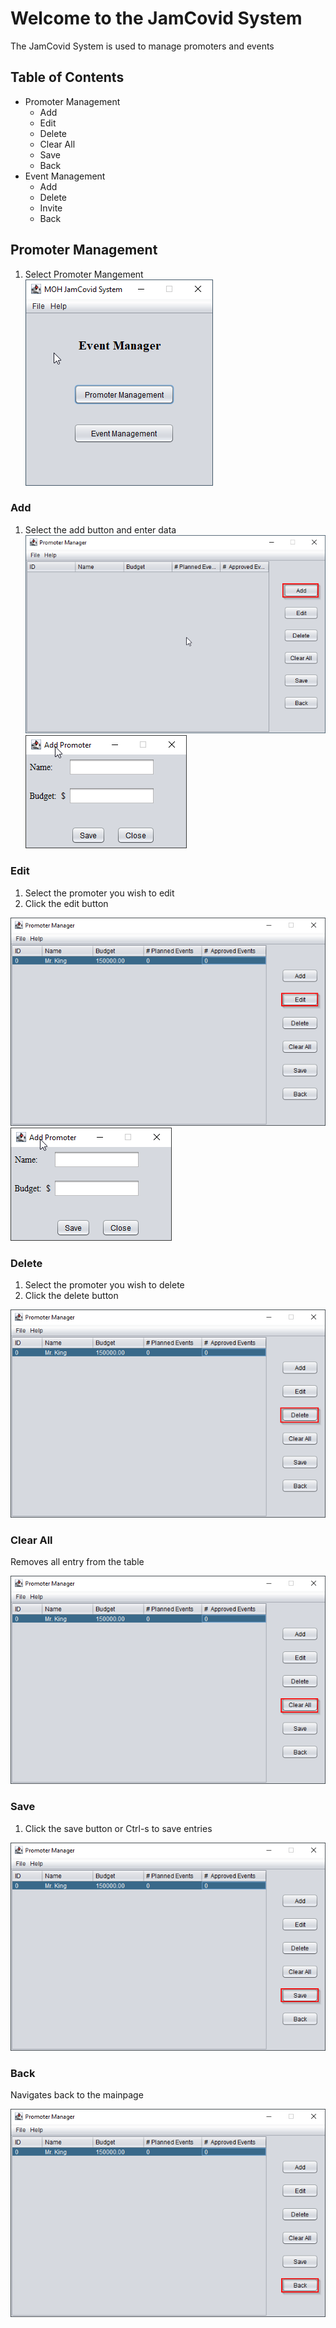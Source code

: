 # Welcome to the JamCovid System

The JamCovid System is used to manage promoters and events

## Table of Contents

- Promoter Management
    -  Add
    -  Edit
    -  Delete
    -  Clear All
    -  Save
    -  Back
- Event Management
    -  Add
    -  Delete
    -  Invite
    -  Back

## Promoter Management

1. Select Promoter Mangement<br/>
![Entry Screen](Img/EntryScreen.png)

### Add

1. Select the add button and enter data
![Add Button](/Img/add_prom.png)
![Add Promoter Entry](Img/add_prom_entry.png)

### Edit

1. Select the promoter you wish to edit
2. Click the edit button

![Edit Promoter](Img/prom_edit.png)
![Edit Promoter Entry](Img/add_prom_entry.png)

### Delete

1. Select the promoter you wish to delete
2. Click the delete button

![Delete Promoter](Img/del_prom.png)

### Clear All

Removes all entry from the table

![Clear All](Img/clear_all.png)

### Save

1. Click the save button or Ctrl-s to save entries

![Save promoters](Img/save_prom.png)

### Back

Navigates back to the mainpage

![Back](Img/back_prom.png)
